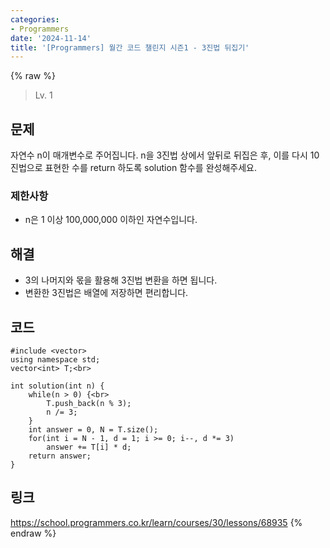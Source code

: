 ```yaml
---
categories:
- Programmers
date: '2024-11-14'
title: '[Programmers] 월간 코드 챌린지 시즌1 - 3진법 뒤집기'
---
```


{% raw %}
> Lv. 1<br>

## 문제
자연수 n이 매개변수로 주어집니다. n을 3진법 상에서 앞뒤로 뒤집은 후, 이를 다시 10진법으로 표현한 수를 return 하도록 solution 함수를 완성해주세요.

### 제한사항
-   n은 1 이상 100,000,000 이하인 자연수입니다.

## 해결
- 3의 나머지와 몫을 활용해 3진법 변환을 하면 됩니다.
- 변환한 3진법은 배열에 저장하면 편리합니다.

## 코드
```
#include <vector>
using namespace std;
vector<int> T;<br>

int solution(int n) {
    while(n > 0) {<br>
        T.push_back(n % 3);
        n /= 3;
    }
    int answer = 0, N = T.size();
    for(int i = N - 1, d = 1; i >= 0; i--, d *= 3)
        answer += T[i] * d;
    return answer;
}
```

## 링크
https://school.programmers.co.kr/learn/courses/30/lessons/68935
{% endraw %}